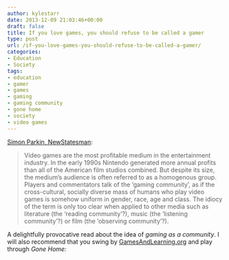 ```yaml
---
author: kylestarr
date: 2013-12-09 21:03:46+00:00
draft: false
title: If you love games, you should refuse to be called a gamer
type: post
url: /if-you-love-games-you-should-refuse-to-be-called-a-gamer/
categories:
- Education
- Society
tags:
- education
- gamer
- games
- gaming
- gaming community
- gone home
- society
- video games
---
```


[Simon Parkin, NewStatesman](http://www.newstatesman.com/if-you-love-games-you-are-not-a-gamer):

> Video games are the most profitable medium in the entertainment industry. In the early 1990s Nintendo generated more annual profits than all of the American film studios combined. But despite its size, the medium’s audience is often referred to as a homogenous group. Players and commentators talk of the ‘gaming community’, as if the cross-cultural, socially diverse mass of humans who play video games is somehow uniform in gender, race, age and class. The idiocy of the term is only too clear when applied to other media such as literature (the ‘reading community’?), music (the ‘listening community’?) or film (the ‘observing community’?).

A delightfully provocative read about the idea of _gaming as a community_. I will also recommend that you swing by [GamesAndLearning.org](http://www.gamesandlearning.org) and play through _Gone Home:_

